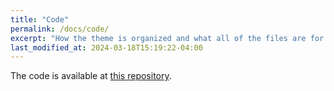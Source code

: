 ```yaml
---
title: "Code"
permalink: /docs/code/
excerpt: "How the theme is organized and what all of the files are for."
last_modified_at: 2024-03-18T15:19:22-04:00
---
```


The code is available at [this repository](https://github.com/andvg3/Grasp-Anything).
